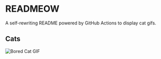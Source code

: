 # READMEOW

A self-rewriting README powered by GitHub Actions to display cat gifs.

## Cats

![Bored Cat GIF](https://media2.giphy.com/media/mlvseq9yvZhba/200.gif?cid=9acd02da630g0iqgkpf1vx1bn12wj7w1wx6ckjqnrwwr3tuw&ep=v1_gifs_search&rid=200.gif&ct=g)
